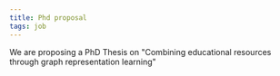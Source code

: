 ```yaml
---
title: Phd proposal
tags: job
---
```


We are proposing  a PhD Thesis on "Combining educational resources through graph representation learning"

<!--more-->
